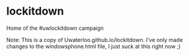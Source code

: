 lockitdown
==========

Home of the #uwlockitdown campaign


Note: This is a copy of Uwaterloo.github.io/lockitdown. I've only made changes to the windowsphone.html file, I just suck at this right now ;)
